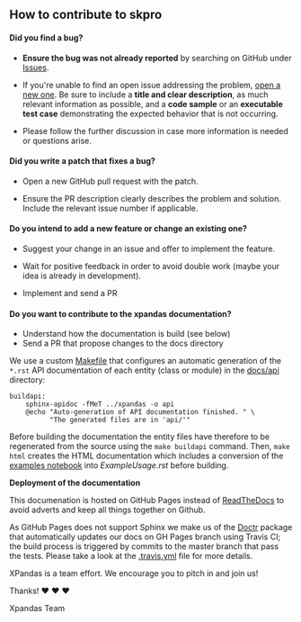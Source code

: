 ## How to contribute to skpro

#### **Did you find a bug?**

* **Ensure the bug was not already reported** by searching on GitHub under [Issues](https://github.com/kiraly-group/xpandas/issues).

* If you're unable to find an open issue addressing the problem, [open a new one](https://github.com/kiraly-group/xpandas/issues/new). Be sure to include a **title and clear description**, as much relevant information as possible, and a **code sample** or an **executable test case** demonstrating the expected behavior that is not occurring.

* Please follow the further discussion in case more information is needed or questions arise.

#### **Did you write a patch that fixes a bug?**

* Open a new GitHub pull request with the patch.

* Ensure the PR description clearly describes the problem and solution. Include the relevant issue number if applicable.

#### **Do you intend to add a new feature or change an existing one?**

* Suggest your change in an issue and offer to implement the feature. 

* Wait for positive feedback in order to avoid double work (maybe your idea is already in development).

* Implement and send a PR

#### **Do you want to contribute to the xpandas documentation?**

* Understand how the documentation is build (see below)
* Send a PR that propose changes to the docs directory

We use a custom [Makefile](docs/Makefile) that configures an automatic generation of the `*.rst` API documentation of each entity (class or module) in the [docs/api](docs/api) directory:

    buildapi:
        sphinx-apidoc -fMeT ../xpandas -o api
        @echo "Auto-generation of API documentation finished. " \
              "The generated files are in 'api/'"

Before building the documentation the entity files have therefore to be regenerated from the source using the `make buildapi` command. Then, `make html` creates the HTML documentation which includes a conversion of the [examples notebook](examples/ExampleUsage.ipynb) into *ExampleUsage.rst* before building.

**Deployment of the documentation**

This documenation is hosted on GitHub Pages instead of [ReadTheDocs](https://readthedocs.org/) to avoid adverts and keep all things together on Github.

As GitHub Pages does not support Sphinx we make us of the [Doctr](https://drdoctr.github.io/doctr/) package that automatically updates our docs
on GH Pages branch using Travis CI; the build process is triggered by commits to the master branch that pass the tests. Please take a look at the [.travis.yml](.travis.yml) file for more details.
 
XPandas is a team effort. We encourage you to pitch in and join us!

Thanks! :heart: :heart: :heart:

Xpandas Team
